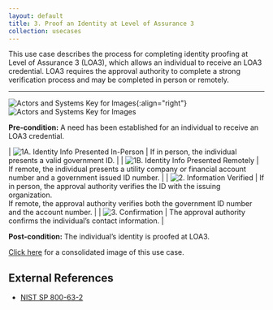 ```yaml
---
layout: default
title: 3. Proof an Identity at Level of Assurance 3
collection: usecases
---
```


This use case describes the process for completing identity proofing at Level of Assurance 3 (LOA3), which allows an individual to receive an LOA3 credential. LOA3 requires the approval authority to complete a strong verification process and may be completed in person or remotely.

---

![Actors and Systems Key for Images](../../img/usecases/ilabelproof.png){:align="right"}
![Actors and Systems Key for Images](../../img/usecases/proofloa2key.png)

**Pre-condition:** A need has been established for an individual to receive an LOA3 credential.

| ![1A. Identity Info Presented In-Person](../../img/usecases/proofloa21a.png)  | If in person, the individual presents a valid government ID.  |
| ![1B. Identity Info Presented Remotely](../../img/usecases/proofloa21b.png)  | If remote, the individual presents a utility company or financial account number and a government issued ID number.  |
| ![2. Information Verified](../../img/usecases/proofloa32.png)  | If in person, the approval authority verifies the ID with the issuing organization.<br/> If remote, the approval authority verifies both the government ID number and the account number.  |
| ![3. Confirmation](../../img/usecases/proofloa23.png)  | The approval authority confirms the individual’s contact information.  |

**Post-condition:** The individual’s identity is proofed at LOA3.

[Click here](../../img/ProofLOA3.png) for a consolidated image of this use case.

## External References
* <a href="http://nvlpubs.nist.gov/nistpubs/SpecialPublications/NIST.SP.800-63-2.pdf">NIST SP 800-63-2</a>
